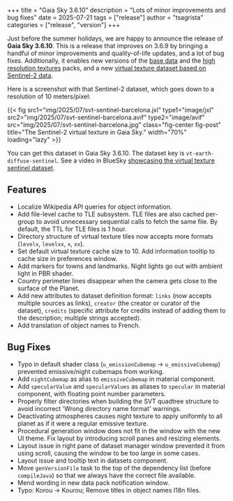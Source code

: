 +++
title = "Gaia Sky 3.6.10"
description = "Lots of minor improvements and bug fixes"
date = 2025-07-21
tags = ["release"]
author = "tsagrista"
categories = ["release", "version"]
+++

Just before the summer holidays, we are happy to announce the release of **Gaia Sky 3.6.10**. This is a release that improves on 3.6.9 by bringing a handful of minor improvements and quality-of-life updates, and a lot of bug fixes. Additionally, it enables new versions of the [base data](/resources/datasets#default-data) and the [high resolution textures](/reosurces/datasets#hi-res-textures) packs, and a new [virtual texture dataset based on Sentinel-2 data](/resources/datasets/#vt-earth-diffuse-sentinel).

Here is a screenshot with that Sentinel-2 dataset, which goes down to a resolution of 10 meters/pixel:

{{< fig src1="img/2025/07/svt-sentinel-barcelona.jxl" type1="image/jxl" src2="img/2025/07/svt-sentinel-barcelona.avif" type2="image/avif" src="img/2025/07/svt-sentinel-barcelona.jpg" class="fig-center fig-post" title="The Sentinel-2 virtual texture in Gaia Sky." width="70%" loading="lazy" >}}

You can get this dataset in Gaia Sky 3.6.10. The dataset key is `vt-earth-diffuse-sentinel`. See a  video in BlueSky [showcasing the virtual texture sentinel dataset](https://bsky.app/profile/did:plc:lyzlck7lyaeo5g5xcu3raydh/post/3ltowaie5z22l).

<!--more-->

## Features
- Localize Wikipedia API queries for object information.
- Add file-level cache to TLE subsystem. TLE files are also cached per-group to avoid unnecessary sequential calls to fetch the same file. By default, the TTL for TLE files is 1 hour.
- Directory structure of virtual texture tiles now accepts more formats (`levelx`, `levelxx`, `x`, `xx`).
- Set default virtual texture cache size to 10. Add information tooltip to cache size in preferences window.
- Add markers for towns and landmarks. Night lights go out with ambient light in PBR shader.
- Country perimeter lines disappear when the camera gets close to the surface of the Planet.
- Add new attributes to dataset definition format: `links` (now accepts multiple sources as links), `creator` (the creator or curator of the dataset), `credits` (specific attribute for credits instead of adding them to the description; multiple strings accepted).
- Add translation of object names to French.

## Bug Fixes
- Typo in default shader class (`u_emissionCubemap` -> `u_emissiveCubemap`) prevented emissive/night cubemaps from working.
- Add `nightCubemap` as alias to `emissiveCubemap` in material component.
- Add `specularValue` and `specularValues` as aliases to `specular` in material component, with floating point number parameters.
- Properly filter directories when building the SVT quadtree structure to avoid incorrect 'Wrong directory name format' warnings.
- Deactivating atmospheres causes night texture to apply uniformly to all planet as if it were a regular emissive texture.
- Procedural generation window does not fit in the window with the new UI theme. Fix layout by introducing scroll panes and resizing elements.
- Layout issue in right pane of dataset manager window prevented it from using scroll, causing the window to be too large in some cases.
- Layout issue and tooltip text in datasets component.
- Move `genVersionFile` task to the top of the dependency list (before `compileJava`) so that we always have the correct file available.
- Mend wording in new data pack notification window.
- Typo: Korou -> Kourou; Remove titles in object names I18n files.

